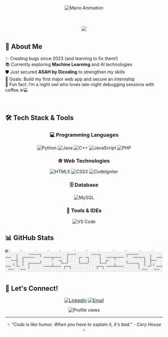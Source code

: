 <div align="center">
  <img src="img/mario.gif" alt="Mario Animation" width="800px" />
</div>

<h1 align="center">
  <img src="https://readme-typing-svg.herokuapp.com/?font=Righteous&size=35&center=true&vCenter=true&width=500&height=70&duration=4000&lines=Hi+There!+👋;I'm+Zickrian!;" />
</h1>

## 🚀 About Me

<p align="left">
✨ Creating bugs since 2023 (and learning to fix them!)<br>
📚 Currently exploring <strong>Machine Learning</strong> and AI technologies<br>
🛡️ Just secured <strong>ASAH by Dicoding</strong> to strengthen my skills<br>
🎯 Goals: Build my first major web app and secure an internship<br>
🎲 Fun fact: I’m a night owl who loves late-night debugging sessions with coffee.☕💻
</p>

<br clear="both">

## 🛠️ Tech Stack & Tools

<div align="center">
  
### 💻 Programming Languages
<img src="https://img.shields.io/badge/Python-3776AB?style=for-the-badge&logo=python&logoColor=white" alt="Python" />
<img src="https://img.shields.io/badge/Java-ED8B00?style=for-the-badge&logo=openjdk&logoColor=white" alt="Java" />
<img src="https://img.shields.io/badge/C++-00599C?style=for-the-badge&logo=c%2B%2B&logoColor=white" alt="C++" />
<img src="https://img.shields.io/badge/JavaScript-F7DF1E?style=for-the-badge&logo=javascript&logoColor=black" alt="JavaScript" />
<img src="https://img.shields.io/badge/PHP-777BB4?style=for-the-badge&logo=php&logoColor=white" alt="PHP" />

### 🌐 Web Technologies
<img src="https://img.shields.io/badge/HTML5-E34F26?style=for-the-badge&logo=html5&logoColor=white" alt="HTML5" />
<img src="https://img.shields.io/badge/CSS3-1572B6?style=for-the-badge&logo=css3&logoColor=white" alt="CSS3" />
<img src="https://img.shields.io/badge/CodeIgniter-EF4223?style=for-the-badge&logo=codeigniter&logoColor=white" alt="CodeIgniter" />

### 🗄️ Database
<img src="https://img.shields.io/badge/MySQL-005C84?style=for-the-badge&logo=mysql&logoColor=white" alt="MySQL" />

### 🔧 Tools & IDEs
<img src="https://img.shields.io/badge/VS_Code-007ACC?style=for-the-badge&logo=visual-studio-code&logoColor=white" alt="VS Code" />

</div>

## 📊 GitHub Stats
<picture>
  <source media="(prefers-color-scheme: dark)" srcset="https://raw.githubusercontent.com/zickrian/zickrian/output/pacman-contribution-graph-dark.svg">
  <source media="(prefers-color-scheme: light)" srcset="https://raw.githubusercontent.com/zickrian/zickrian/output/pacman-contribution-graph.svg">
  <img alt="pacman contribution graph" src="https://raw.githubusercontent.com/zickrian/zickrian/output/pacman-contribution-graph.svg">
</picture>

## 🤝 Let's Connect!

<div align="center">
  
[![LinkedIn](https://img.shields.io/badge/LinkedIn-0077B5?style=for-the-badge&logo=linkedin&logoColor=white)](https://www.linkedin.com/in/firdaus-khotibul-zickrian-061623284/)
[![Email](https://img.shields.io/badge/Gmail-D14836?style=for-the-badge&logo=gmail&logoColor=white)](mailto:firdauskhotibulzickrian@gmail.com)

</div>

<div align="center">
  <img src="https://komarev.com/ghpvc/?username=zickrian&label=Profile%20views&color=0e75b6&style=flat" alt="Profile views" />
</div>

---
<div align="center">
  <em>✨ "Code is like humor. When you have to explain it, it's bad." - Cory House ✨</em>
</div>
